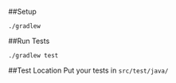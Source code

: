 ##Setup
```
./gradlew
```

##Run Tests
```
./gradlew test
```

##Test Location
Put your tests in `src/test/java/`
